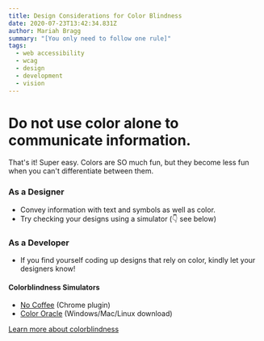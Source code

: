```yaml
---
title: Design Considerations for Color Blindness
date: 2020-07-23T13:42:34.831Z
author: Mariah Bragg
summary: "[You only need to follow one rule]"
tags:
  - web accessibility
  - wcag
  - design
  - development
  - vision
---
```


# **Do not use color alone to communicate information.**

That's it! Super easy. Colors are SO much fun, but they become less fun when you can't differentiate between them.

### As a Designer

- Convey information with text and symbols as well as color.
- Try checking your designs using a simulator (👇 see below)

### As a Developer

- If you find yourself coding up designs that rely on color, kindly let your designers know!

#### Colorblindness Simulators

- [No Coffee](https://chrome.google.com/webstore/detail/nocoffee/jjeeggmbnhckmgdhmgdckeigabjfbddl?hl=en-US) (Chrome plugin)
- [Color Oracle](http://www.colororacle.org/) (Windows/Mac/Linux download)

[Learn more about colorblindness](/posts/what-is-color-blindness/)
